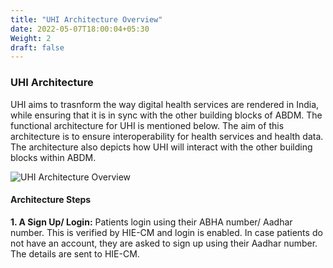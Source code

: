 ```yaml
---
title: "UHI Architecture Overview"
date: 2022-05-07T18:00:04+05:30
Weight: 2
draft: false
---
```

### UHI Architecture 

UHI aims to trasnform the way digital health services are rendered in India, while ensuring that it is in sync with the other building blocks of ABDM. The functional architecture for UHI is mentioned below. The aim of this architecture is to ensure interoperability for health services and health data. The architecture also depicts how UHI will interact with the other building blocks within ABDM. 

![UHI Architecture Overview](../UHI_Architecture_Overview.png)

#### Architecture Steps 

**1. A Sign Up/ Login:** Patients login using their ABHA number/ Aadhar number. This is verified by HIE-CM and login is enabled. In case patients do not have an account, they are asked to sign up using their Aadhar number. The details are sent to HIE-CM. 
   
